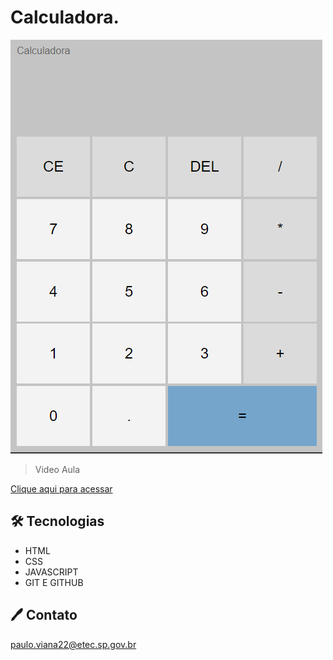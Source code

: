 # Calculadora.

![preview](./.github/preview.png)

>Video Aula

[Clique aqui para acessar](https://whynot3029.github.io/Calculadora/)

## 🛠 Tecnologias

- HTML
- CSS
- JAVASCRIPT
- GIT E GITHUB

## 🖊 Contato

paulo.viana22@etec.sp.gov.br